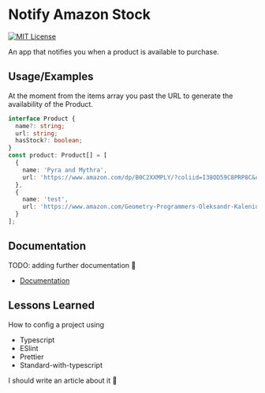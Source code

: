 # Notify Amazon Stock

[![MIT License](https://img.shields.io/badge/License-MIT-green.svg)](https://choosealicense.com/licenses/mit/)

An app that notifies you when a product is available to purchase.

## Usage/Examples

At the moment from the items array you past the URL to generate the availability of the Product.

```typescript
interface Product {
  name?: string;
  url: string;
  hasStock?: boolean;
}
const product: Product[] = [
  {
    name: 'Pyra and Mythra',
    url: 'https://www.amazon.com/dp/B0C2XXMPLY/?coliid=I38OD59C8PRP8C&colid=2RMR8T6DALZ0&psc=0&ref_=list_c_wl_lv_ov_lig_dp_it_im'
  },
  {
    name: 'test',
    url: 'https://www.amazon.com/Geometry-Programmers-Oleksandr-Kaleniuk/dp/1633439607'
  }
];
```

## Documentation

TODO: adding further documentation 🌱

- [Documentation](https://linktodocumentation)

## Lessons Learned

How to config a project using

- Typescript
- ESlint
- Prettier
- Standard-with-typescript

I should write an article about it 💭
